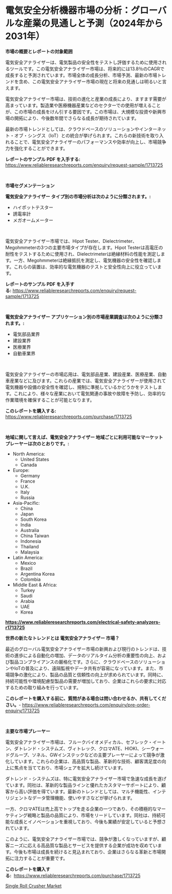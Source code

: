 <p><h1>電気安全分析機器市場の分析：グローバルな産業の見通しと予測（2024年から2031年）</h1></p><p><strong>市場の概要とレポートの対象範囲</strong></p>
<p><p>電気安全アナライザーは、電気製品の安全性をテストし評価するために使用されるツールです。この電気安全アナライザー市場は、将来的には13.8％のCAGRで成長すると予測されています。市場全体の成長分析、市場予測、最新の市場トレンドを含め、この電気安全アナライザー市場の現在と将来の見通しは明るいと言えます。</p><p>電気安全アナライザー市場は、技術の進化と産業の成長により、ますます需要が高まっています。製造業や医療機器産業などのセクターでの使用が増えることが、この市場の成長をけん引する要因です。この市場は、大規模な投資や新興市場の開拓により、今後数年間でさらなる成長が期待されています。</p><p>最新の市場トレンドとしては、クラウドベースのソリューションやインターネット・オブ・シングス（IoT）との統合が挙げられます。これらの新技術を取り入れることで、電気安全アナライザーのパフォーマンスや効率が向上し、市場競争力を強化することができます。</p></p>
<p><strong>レポートのサンプル PDF を入手する:</strong> <a href="https://www.reliableresearchreports.com/enquiry/request-sample/1713725">https://www.reliableresearchreports.com/enquiry/request-sample/1713725</a></p>
<p>&nbsp;</p>
<p><strong>市場セグメンテーション</strong></p>
<p><strong>電気安全アナライザー タイプ別の市場分析は次のように分類されます。:</strong></p>
<p><ul><li>ハイポットテスター</li><li>誘電率計</li><li>メガオームメーター</li></ul></p>
<p>&nbsp;</p>
<p><p>電気安全アナライザー市場では、Hipot Tester、Dielectrimeter、Megohmmeterの3つの主要市場タイプが存在します。Hipot Testerは高電圧の耐性をテストするために使用され、Dielectrimeterは絶縁材料の性能を測定します。一方、Megohmmeterは絶縁抵抗を測定し、電気機器の安全性を確認します。これらの装置は、効率的な電気機器のテストと安全性向上に役立っています。</p></p>
<p><strong>レポートのサンプル PDF を入手する:</strong>&nbsp;<a href="https://www.reliableresearchreports.com/enquiry/request-sample/1713725">https://www.reliableresearchreports.com/enquiry/request-sample/1713725</a></p>
<p>&nbsp;</p>
<p><strong> 電気安全アナライザー アプリケーション別の市場産業調査は次のように分類されます。:</strong></p>
<p><ul><li>電気部品業界</li><li>建設業界</li><li>医療業界</li><li>自動車業界</li></ul></p>
<p>&nbsp;</p>
<p><p>電気安全アナライザーの市場応用は、電気部品産業、建設産業、医療産業、自動車産業などに及びます。これらの産業では、電気安全アナライザーが使用されて電気機器や設備の安全性を確認し、規制に準拠しているかどうかをテストします。これにより、様々な産業において電気関連の事故や故障を予防し、効率的な作業環境を確保することが可能となります。</p></p>
<p><strong>このレポートを購入する:</strong>&nbsp; <a href="https://www.reliableresearchreports.com/purchase/1713725">https://www.reliableresearchreports.com/purchase/1713725</a></p>
<p>&nbsp;</p>
<p><strong>地域に関して言えば、電気安全アナライザー 地域ごとに利用可能なマーケットプレーヤーは次のとおりです。:</strong></p>
<p><ul>
    <li>
        North America:
        <ul>
            <li>United States</li>
            <li>Canada</li>
        </ul>
    </li>
    <li>
        Europe:
        <ul>
            <li>Germany</li>
            <li>France</li>
            <li>U.K.</li>
            <li>Italy</li>
            <li>Russia</li>
        </ul>
    </li>
    <li>
        Asia-Pacific:
        <ul>
            <li>China</li>
            <li>Japan</li>
            <li>South Korea</li>
            <li>India</li>
            <li>Australia</li>
            <li>China Taiwan</li>
            <li>Indonesia</li>
            <li>Thailand</li>
            <li>Malaysia</li>
        </ul>
    </li>
    <li>
        Latin America:
        <ul>
            <li>Mexico</li>
            <li>Brazil</li>
            <li>Argentina Korea</li>
            <li>Colombia</li>
        </ul>
    </li>
    <li>
        Middle East & Africa:
        <ul>
            <li>Turkey</li>
            <li>Saudi</li>
            <li>Arabia</li>
            <li>UAE</li>
            <li>Korea</li>
        </ul>
    </li>
    </ul></p>
<p><strong><a href="https://www.reliableresearchreports.com/electrical-safety-analyzers-r1713725">https://www.reliableresearchreports.com/electrical-safety-analyzers-r1713725</a></strong>&nbsp;</p>
<p><strong>世界の新たなトレンドとは 電気安全アナライザー 市場？</strong></p>
<p><p>最近のグローバル電気安全アナライザー市場の新興および現行のトレンドは、技術の進歩による自動化の増加、データのリアルタイム分析の重要性の向上、および製品コンプライアンスの厳格化です。さらに、クラウドベースのソリューションやIoTの普及により、遠隔監視やデータ共有が容易になっています。また、市場競争の激化により、製品の品質と信頼性の向上が求められています。同時に、持続可能性や環境配慮型製品の需要が増加しており、企業はこれらの要求に対応するための取り組みを行っています。</p></p>
<p><strong>このレポートを購入する前に、質問がある場合は問い合わせるか、共有してください。</strong>- <a href="https://www.reliableresearchreports.com/enquiry/pre-order-enquiry/1713725">https://www.reliableresearchreports.com/enquiry/pre-order-enquiry/1713725</a></p>
<p>&nbsp;</p>
<p><strong>主要な市場プレーヤー</strong></p>
<p><p>電気安全アナライザー市場は、フルークバイオメディカル、セフレック・イートン、ダトレンド・システムズ、ヴィトレック、クロマATE、HIOKI、シーウォードグループ、ソネル、GWインステックなどの主要プレーヤーによって競争が激化しています。これらの企業は、高品質な製品、革新的な技術、顧客満足度の向上に焦点を当てており、市場シェアを拡大し続けています。</p><p>ダトレンド・システムズは、特に電気安全アナライザー市場で急速な成長を遂げています。同社は、革新的な製品ラインと優れたカスタマーサポートにより、顧客から高い評価を得ています。最新のトレンドとしては、マルチ機能性、インテリジェントなデータ管理機能、使いやすさなどが挙げられます。</p><p>一方、クロマATEは売上高でトップを走る企業の一つであり、その積極的なマーケティング戦略と製品の品質により、市場をリードしています。同社は、持続可能な成長とイノベーションを重視しており、今後も業績が安定していると予想されています。</p><p>このように、電気安全アナライザー市場では、競争が激しくなっていますが、顧客ニーズに応える高品質な製品とサービスを提供する企業が成功を収めています。今後も市場は成長を続けると見込まれており、企業はさらなる革新と市場開拓に注力することが重要です。</p></p>
<p><strong>このレポートを購入する:</strong>&nbsp;&nbsp;<a href="https://www.reliableresearchreports.com/purchase/1713725">https://www.reliableresearchreports.com/purchase/1713725</a></p>
<p><p><a href="https://github.com/santosh758595/Market-Research-Report-List-4/blob/main/single-roll-crusher-market.md">Single Roll Crusher Market</a></p></p>